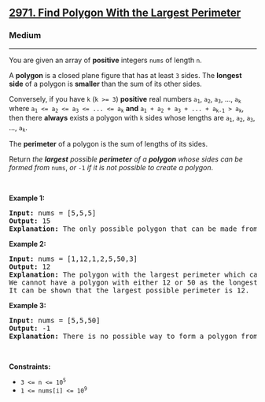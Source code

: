 <h2><a href="https://leetcode.com/problems/find-polygon-with-the-largest-perimeter/">2971. Find Polygon With the Largest Perimeter</a></h2><h3>Medium</h3><hr><div><p>You are given an array of <strong>positive</strong> integers <code>nums</code> of length <code>n</code>.</p>

<p>A <strong>polygon</strong> is a closed plane figure that has at least <code>3</code> sides. The <strong>longest side</strong> of a polygon is <strong>smaller</strong> than the sum of its other sides.</p>

<p>Conversely, if you have <code>k</code> (<code>k &gt;= 3</code>) <strong>positive</strong> real numbers <code>a<sub>1</sub></code>, <code>a<sub>2</sub></code>, <code>a<sub>3</sub></code>, ..., <code>a<sub>k</sub></code> where <code>a<sub>1</sub> &lt;= a<sub>2</sub> &lt;= a<sub>3</sub> &lt;= ... &lt;= a<sub>k</sub></code> <strong>and</strong> <code>a<sub>1</sub> + a<sub>2</sub> + a<sub>3</sub> + ... + a<sub>k-1</sub> &gt; a<sub>k</sub></code>, then there <strong>always</strong> exists a polygon with <code>k</code> sides whose lengths are <code>a<sub>1</sub></code>, <code>a<sub>2</sub></code>, <code>a<sub>3</sub></code>, ..., <code>a<sub>k</sub></code>.</p>

<p>The <strong>perimeter</strong> of a polygon is the sum of lengths of its sides.</p>

<p>Return <em>the <strong>largest</strong> possible <strong>perimeter</strong> of a <strong>polygon</strong> whose sides can be formed from</em> <code>nums</code>, <em>or</em> <code>-1</code> <em>if it is not possible to create a polygon</em>.</p>

<p>&nbsp;</p>
<p><strong class="example">Example 1:</strong></p>

<pre><strong>Input:</strong> nums = [5,5,5]
<strong>Output:</strong> 15
<strong>Explanation:</strong> The only possible polygon that can be made from nums has 3 sides: 5, 5, and 5. The perimeter is 5 + 5 + 5 = 15.
</pre>

<p><strong class="example">Example 2:</strong></p>

<pre><strong>Input:</strong> nums = [1,12,1,2,5,50,3]
<strong>Output:</strong> 12
<strong>Explanation:</strong> The polygon with the largest perimeter which can be made from nums has 5 sides: 1, 1, 2, 3, and 5. The perimeter is 1 + 1 + 2 + 3 + 5 = 12.
We cannot have a polygon with either 12 or 50 as the longest side because it is not possible to include 2 or more smaller sides that have a greater sum than either of them.
It can be shown that the largest possible perimeter is 12.
</pre>

<p><strong class="example">Example 3:</strong></p>

<pre><strong>Input:</strong> nums = [5,5,50]
<strong>Output:</strong> -1
<strong>Explanation:</strong> There is no possible way to form a polygon from nums, as a polygon has at least 3 sides and 50 &gt; 5 + 5.
</pre>

<p>&nbsp;</p>
<p><strong>Constraints:</strong></p>

<ul>
	<li><code>3 &lt;= n &lt;= 10<sup>5</sup></code></li>
	<li><code>1 &lt;= nums[i] &lt;= 10<sup>9</sup></code></li>
</ul>
</div>